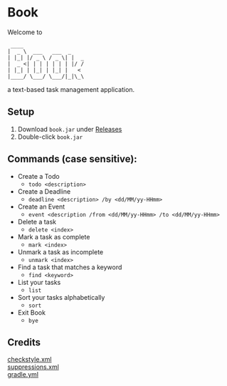 # Book

Welcome to
```
 ____
|  _ \  ___   ___  _
| |_| |/ _ \ / _ \| |  _
|  _ <| | | | | | | |/ /
| |_| | |_| | |_| |   <
|____/ \___/ \___/|_|\_\
```
a text-based task management application.

## Setup
1. Download `book.jar` under [Releases](https://github.com/chia-yh/ip/releases)
2. Double-click `book.jar`

## Commands (case sensitive):
* Create a Todo
    * `todo <description>`
* Create a Deadline
    * `deadline <description> /by <dd/MM/yy-HHmm>`
* Create an Event
    * `event <description /from <dd/MM/yy-HHmm> /to <dd/MM/yy-HHmm>`
* Delete a task
    * `delete <index>`
* Mark a task as complete
    * `mark <index>`
* Unmark a task as incomplete
    * `unmark <index>`
* Find a task that matches a keyword
    * `find <keyword>`
* List your tasks
    * `list`
* Sort your tasks alphabetically
    * `sort`
* Exit Book
    * `bye`

## Credits
[checkstyle.xml](https://github.com/se-edu/addressbook-level3/tree/master/config/checkstyle)  
[suppressions.xml](https://github.com/se-edu/addressbook-level3/tree/master/config/checkstyle)  
[gradle.yml](https://github.com/se-edu/duke/blob/full-template/.github/workflows/gradle.yml)